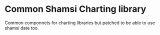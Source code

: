 # Common Shamsi Charting library

Common componnets for charting libraries but patched to be able to use shamsi date too.
